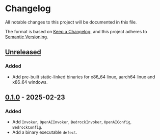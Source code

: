 # Changelog

All notable changes to this project will be documented in this file.

The format is based on [Keep a Changelog](https://keepachangelog.com/en/1.1.0/),
and this project adheres to [Semantic Versioning](https://semver.org/spec/v2.0.0.html).

## [Unreleased]

### Added

- Add pre-built static-linked binaries for x86_64 linux, aarch64 linux and x86_64 windows.

## [0.1.0] - 2025-02-23

### Added

- Add `Invoker`, `OpenAIInvoker`, `BedrockInvoker`, `OpenAIConfig`, `BedrockConfig`.
- Add a binary executable `defect`.

[unreleased]: https://github.com/DiscreteTom/defect/compare/v0.1.0...HEAD
[0.1.0]: https://github.com/DiscreteTom/defect/releases/tag/v0.1.0
